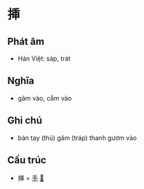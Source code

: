 # 挿

## Phát âm
* Hán Việt: sáp, trát

## Nghĩa
* găm vào, cắm vào

## Ghi chú
* bàn tay (thủ) găm (tráp) thanh gươm vào

## Cấu trúc
* 挿 = [手](手.md) [𢆍](𢆍.md)

<script>window.HANZI_FIELD='挿';</script>